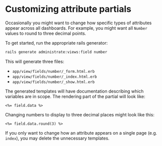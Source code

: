 # Customizing attribute partials

Occasionally you might want to change how specific types of attributes appear
across all dashboards.
For example, you might want all `Number` values to round to three decimal points.

To get started, run the appropriate rails generator:

```bash
rails generate administrate:views:field number
```

This will generate three files:

- `app/view/fields/number/_form.html.erb`
- `app/view/fields/number/_index.html.erb`
- `app/view/fields/number/_show.html.erb`

The generated templates will have documentation
describing which variables are in scope.
The rendering part of the partial will look like:

```eruby
<%= field.data %>
```

Changing numbers to display to three decimal places might look like this:

```eruby
<%= field.data.round(3) %>
```

If you only want to change how an attribute appears
on a single page (e.g. `index`), you may delete the unnecessary templates.
